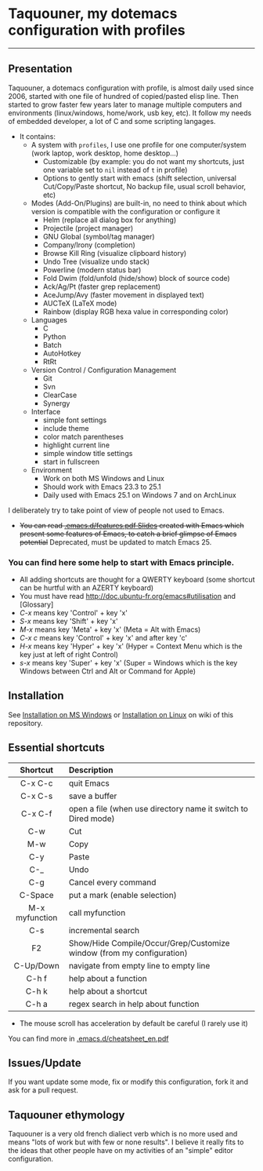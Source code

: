 # Taquouner, my dotemacs configuration with profiles
----

## Presentation
Taquouner, a dotemacs configuration with profile, is almost daily used since 2006, started with one file of hundred of copied/pasted elisp line.
Then started to grow faster few years later to manage multiple computers and environments (linux/windows, home/work, usb key, etc).
It follow my needs of embedded developer, a lot of C and some scripting langages.

* It contains:
  * A system with `profiles`, I use one profile for one computer/system (work laptop, work desktop, home desktop...)
    * Customizable (by example: you do not want my shortcuts, just one variable set to `nil` instead of `t` in profile)
    * Options to gently start with emacs (shift selection, universal Cut/Copy/Paste shortcut, No backup file, usual scroll behavior, etc)
  * Modes (Add-On/Plugins) are built-in, no need to think about which version is compatible with the configuration or configure it
    * Helm (replace all dialog box for anything)
    * Projectile (project manager)
    * GNU Global (symbol/tag manager)
    * Company/Irony (completion)
    * Browse Kill Ring (visualize clipboard history)
    * Undo Tree (visualize undo stack)
    * Powerline (modern status bar)
    * Fold Dwim (fold/unfold (hide/show) block of source code)
    * Ack/Ag/Pt (faster grep replacement)
    * AceJump/Avy (faster movement in displayed text)
    * AUCTeX (LaTeX mode)
    * Rainbow (display RGB hexa value in corresponding color)
  * Languages
    * C
    * Python
    * Batch
    * AutoHotkey
    * RtRt
  * Version Control / Configuration Management
    * Git
    * Svn
    * ClearCase
    * Synergy
  * Interface
    * simple font settings
    * include theme
    * color match parentheses
    * highlight current line
    * simple window title settings
    * start in fullscreen
  * Environment
    * Work on both MS Windows and Linux
    * Should work with Emacs 23.3 to 25.1
    * Daily used with Emacs 25.1 on Windows 7 and on ArchLinux

I deliberately try to take point of view of people not used to Emacs.
* ~~You can read [.emacs.d/features.pdf Slides](https://github.com/claudetete/taquouner/blob/master/.emacs.d/features.pdf) created with Emacs which present some features of Emacs, to catch a brief glimpse of Emacs potential~~ Deprecated, must be updated to match Emacs 25.

### You can find here some help to start with Emacs principle.
* All adding shortcuts are thought for a QWERTY keyboard (some shortcut can be hurtful with an AZERTY keyboard)
* You must have read http://doc.ubuntu-fr.org/emacs#utilisation and [Glossary]
* *C-x* means key 'Control' + key 'x'
* *S-x* means key 'Shift' + key 'x'
* *M-x* means key 'Meta' + key 'x' (Meta = Alt with Emacs)
* *C-x c* means key 'Control' + key 'x' and after key 'c'
* *H-x* means key 'Hyper' + key 'x' (Hyper = Context Menu which is the key just at left of right Control)
* *s-x* means key 'Super' + key 'x' (Super = Windows which is the key Windows between Ctrl and Alt or Command for Apple)

## Installation
See [Installation on MS Windows](https://github.com/claudetete/taquouner/wiki/Installation) or [Installation on Linux](https://github.com/claudetete/taquouner/wiki/Installation%20Linux) on wiki of this repository.

## Essential shortcuts
| Shortcut | Description |
| :------: | :---------- |
| C-x C-c | quit Emacs |
| C-x C-s | save a buffer |
| C-x C-f | open a file (when use directory name it switch to Dired mode) |
| C-w | Cut |
| M-w | Copy |
| C-y | Paste |
| C-_ | Undo |
| C-g | Cancel every command |
| C-Space | put a mark (enable selection) |
| M-x myfunction | call myfunction |
| C-s | incremental search |
| F2 | Show/Hide Compile/Occur/Grep/Customize window (from my configuration) |
| C-Up/Down | navigate from empty line to empty line |
| C-h f | help about a function |
| C-h k | help about a shortcut |
| C-h a | regex search in help about function |


* The mouse scroll has acceleration by default be careful (I rarely use it)

You can find more in [.emacs.d/cheatsheet_en.pdf](https://github.com/claudetete/taquouner/blob/master/.emacs.d/cheatsheet_en.pdf)

## Issues/Update
If you want update some mode, fix or modify this configuration, fork it and ask for a pull request.

## Taquouner ethymology
Taquouner is a very old french dialiect verb which is no more used and means "lots of work but with few or none results".
I believe it really fits to the ideas that other people have on my activities of an "simple" editor configuration.
